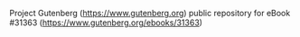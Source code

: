 Project Gutenberg (https://www.gutenberg.org) public repository for eBook #31363 (https://www.gutenberg.org/ebooks/31363)

